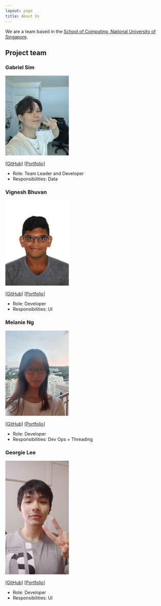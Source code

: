 ```yaml
---
layout: page
title: About Us
---
```


We are a team based in the [School of Computing, National University of Singapore](http://www.comp.nus.edu.sg).

## Project team

### Gabriel Sim

<img src="images/gabrielsimbingyang.png" width="200px">

[[GitHub](http://github.com/GabrielSimbingyang)]
[[Portfolio](team/gabrielsimbingyang.md)]

* Role: Team Leader and Developer
* Responsibilities: Data

### Vignesh Bhuvan

<img src="images/vigneshbhuvan-nus.png" width="200px">

[[GitHub](http://github.com/vigneshbhuvan-nus)]
[[Portfolio](team/vigneshbhuvan-nus.md)]

* Role: Developer
* Responsibilities: UI

### Melanie Ng

<img src="images/ilyarin.png" width="200px">

[[GitHub](http://github.com/IlyaRin)]
[[Portfolio](team/ilyarin.md)]

* Role: Developer
* Responsibilities: Dev Ops + Threading

### Georgie Lee

<img src="images/geoboom.png" width="200px">

[[GitHub](http://github.com/geoboom)]
[[Portfolio](team/geoboom.md)]

* Role: Developer
* Responsibilities: UI
